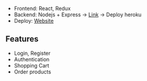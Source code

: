- Frontend: React, Redux
- Backend: Nodejs + Express -> [Link](https://github.com/ductc241/Shopping---Backedn) -> Deploy heroku
- Deploy: [Website](https://shopping-woad-beta.vercel.app/shop)


## Features

- Login, Register
- Authentication
- Shopping Cart
- Order products